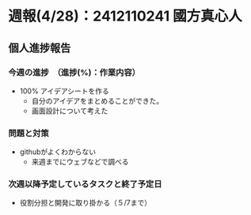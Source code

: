 # 週報(4/28)：2412110241 國方真心人

[](ここから下は全員が書く)
## 個人進捗報告
### 今週の進捗　（進捗(%)：作業内容）
[](0%:未着手,50%:開始,100%:作業完了)
- 100% アイデアシートを作る 
	- 自分のアイデアをまとめることができた。
 	- 画面設計について考えた 

### 問題と対策
[](問題：発生しているネガティブな事項。なければ「なし」とする)
[](対策：「いつまでに」、「何をするか」を明記する。)
- githubがよくわからない
  - 来週までにウェブなどで調べる 

### 次週以降予定しているタスクと終了予定日
[](次週やることのほか、やるべきタスクを挙げる)
- 役割分担と開発に取り掛かる（５/7まで）

